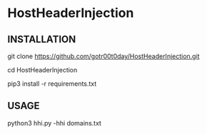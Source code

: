 # HostHeaderInjection

## INSTALLATION

git clone https://github.com/gotr00t0day/HostHeaderInjection.git

cd HostHeaderInjection

pip3 install -r requirements.txt

## USAGE

python3 hhi.py -hhi domains.txt


